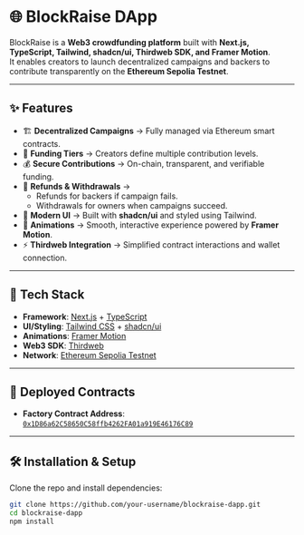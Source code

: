 # 🌐 BlockRaise DApp

BlockRaise is a **Web3 crowdfunding platform** built with **Next.js, TypeScript, Tailwind, shadcn/ui, Thirdweb SDK, and Framer Motion**.  
It enables creators to launch decentralized campaigns and backers to contribute transparently on the **Ethereum Sepolia Testnet**.

---

## ✨ Features

- 🏗️ **Decentralized Campaigns** → Fully managed via Ethereum smart contracts.  
- 🎯 **Funding Tiers** → Creators define multiple contribution levels.  
- 💰 **Secure Contributions** → On-chain, transparent, and verifiable funding.  
- 🔐 **Refunds & Withdrawals** →  
  - Refunds for backers if campaign fails.  
  - Withdrawals for owners when campaigns succeed.  
- 🎨 **Modern UI** → Built with **shadcn/ui** and styled using Tailwind.  
- 🎥 **Animations** → Smooth, interactive experience powered by **Framer Motion**.  
- ⚡ **Thirdweb Integration** → Simplified contract interactions and wallet connection.  

---

## 🚀 Tech Stack

- **Framework**: [Next.js](https://nextjs.org/) + [TypeScript](https://www.typescriptlang.org/)  
- **UI/Styling**: [Tailwind CSS](https://tailwindcss.com/) + [shadcn/ui](https://ui.shadcn.com/)  
- **Animations**: [Framer Motion](https://www.framer.com/motion/)  
- **Web3 SDK**: [Thirdweb](https://thirdweb.com/)  
- **Network**: [Ethereum Sepolia Testnet](https://sepolia.etherscan.io/)  

---

## 📍 Deployed Contracts

- **Factory Contract Address**: [`0x1D86a62C58650C58ffb4262FA01a919E46176C89`](https://sepolia.etherscan.io/address/0x1D86a62C58650C58ffb4262FA01a919E46176C89)  

---

## 🛠️ Installation & Setup

Clone the repo and install dependencies:

```bash
git clone https://github.com/your-username/blockraise-dapp.git
cd blockraise-dapp
npm install
